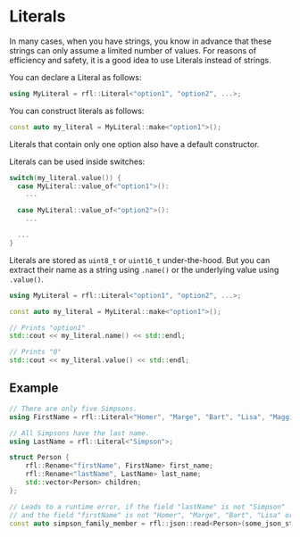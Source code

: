 # Literals

In many cases, when you have strings, you know in advance that these strings can only
assume a limited number of values. For reasons of efficiency and safety, it is a good
idea to use Literals instead of strings.

You can declare a Literal as follows:

```cpp
using MyLiteral = rfl::Literal<"option1", "option2", ...>;
```

You can construct literals as follows:

```cpp
const auto my_literal = MyLiteral::make<"option1">();
```

Literals that contain only one option also have a default constructor.

Literals can be used inside switches:

```cpp
switch(my_literal.value()) {
  case MyLiteral::value_of<"option1">():
    ...

  case MyLiteral::value_of<"option2">():
    ...

  ...
}
```

Literals are stored as `uint8_t` or `uint16_t` under-the-hood. But you can extract their name as a string using `.name()` 
or the underlying value using `.value()`.

```cpp
using MyLiteral = rfl::Literal<"option1", "option2", ...>;

const auto my_literal = MyLiteral::make<"option1">();

// Prints "option1"
std::cout << my_literal.name() << std::endl;

// Prints "0"
std::cout << my_literal.value() << std::endl;
```

## Example

```cpp
// There are only five Simpsons.
using FirstName = rfl::Literal<"Homer", "Marge", "Bart", "Lisa", "Maggie">;

// All Simpsons have the last name.
using LastName = rfl::Literal<"Simpson">;

struct Person {
    rfl::Rename<"firstName", FirstName> first_name;
    rfl::Rename<"lastName", LastName> last_name;
    std::vector<Person> children;
};

// Leads to a runtime error, if the field "lastName" is not "Simpson"
// and the field "firstName" is not "Homer", "Marge", "Bart", "Lisa" or "Maggie".
const auto simpson_family_member = rfl::json::read<Person>(some_json_string).value();
```
